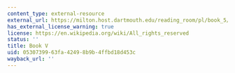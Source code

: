 ```yaml
---
content_type: external-resource
external_url: https://milton.host.dartmouth.edu/reading_room/pl/book_5/text.shtml
has_external_license_warning: true
license: https://en.wikipedia.org/wiki/All_rights_reserved
status: ''
title: Book V
uid: 05307399-63fa-4249-8b9b-4ffbd18d453c
wayback_url: ''
---
```

